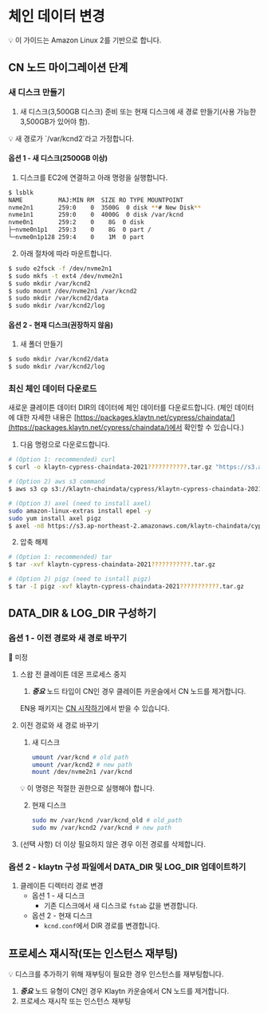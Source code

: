 # 체인 데이터 변경

<aside>
💡 이 가이드는 Amazon Linux 2를 기반으로 합니다.

</aside>

## CN 노드 마이그레이션 단계

### 새 디스크 만들기

1. 새 디스크(3,500GB 디스크) 준비 또는 현재 디스크에 새 경로 만들기(사용 가능한 3,500GB가 있어야 함).

<aside>
💡 새 경로가 `/var/kcnd2`라고 가정합니다.

</aside>

#### 옵션 1 - 새 디스크(2500GB 이상)

1. 디스크를 EC2에 연결하고 아래 명령을 실행합니다.

```bash
$ lsblk
NAME          MAJ:MIN RM  SIZE RO TYPE MOUNTPOINT
nvme2n1       259:0    0  3500G  0 disk **# New Disk**
nvme1n1       259:0    0  4000G  0 disk /var/kcnd
nvme0n1       259:2    0    8G  0 disk
├─nvme0n1p1   259:3    0    8G  0 part /
└─nvme0n1p128 259:4    0    1M  0 part
```

2. 아래 절차에 따라 마운트합니다.

```bash
$ sudo e2fsck -f /dev/nvme2n1
$ sudo mkfs -t ext4 /dev/nvme2n1
$ sudo mkdir /var/kcnd2
$ sudo mount /dev/nvme2n1 /var/kcnd2
$ sudo mkdir /var/kcnd2/data
$ sudo mkdir /var/kcnd2/log
```

#### 옵션 2 - 현재 디스크(권장하지 않음)

1. 새 폴더 만들기

```bash
$ sudo mkdir /var/kcnd2/data
$ sudo mkdir /var/kcnd2/log
```

### 최신 체인 데이터 다운로드

새로운 클레이튼 데이터 DIR의 데이터에 체인 데이터를 다운로드합니다. (체인 데이터에 대한 자세한 내용은 [https://packages.klaytn.net/cypress/chaindata/](https://packages.klaytn.net/cypress/chaindata/)에서 확인할 수 있습니다.)

1. 다음 명령으로 다운로드합니다.

```bash
# (Option 1: recommended) curl 
$ curl -o klaytn-cypress-chaindata-2021???????????.tar.gz "https://s3.ap-northeast-2.amazonaws.com/klaytn-chaindata/cypress/klaytn-cypress-chaindata-2021???????????.tar.gz"

# (Option 2) aws s3 command
$ aws s3 cp s3://klaytn-chaindata/cypress/klaytn-cypress-chaindata-2021???????????.tar.gz klaytn-cypress-chaindata-20211113011111.tar.gz 

# (Option 3) axel (need to install axel)
sudo amazon-linux-extras install epel -y
sudo yum install axel pigz
$ axel -n8 https://s3.ap-northeast-2.amazonaws.com/klaytn-chaindata/cypress/klaytn-cypress-chaindata-2021???????????.tar.gz
```

2. 압축 해제

```bash
# (Option 1: recommended) tar
$ tar -xvf klaytn-cypress-chaindata-2021???????????.tar.gz

# (Option 2) pigz (need to isntall pigz)
$ tar -I pigz -xvf klaytn-cypress-chaindata-2021???????????.tar.gz
```

## DATA_DIR & LOG_DIR 구성하기

### 옵션 1 - 이전 경로와 새 경로 바꾸기

<aside>
🚨 미정

</aside>

1. 스왑 전 클레이튼 데몬 프로세스 중지

   1. _**중요**_ 노드 타입이 CN인 경우 클레이튼 카운슬에서 CN 노드를 제거합니다.

   EN용 패키지는 [CN 시작하기](../../nodes/core-cell/install/install-consensus-nodes.md#startup-the-cn)에서 받을 수 있습니다.

2. 이전 경로와 새 경로 바꾸기

   1. 새 디스크

      ```bash
      umount /var/kcnd # old path
      umount /var/kcnd2 # new path
      mount /dev/nvme2n1 /var/kcnd
      ```

   💡 이 명령은 적절한 권한으로 실행해야 합니다.

   2. 현재 디스크

      ```bash
      sudo mv /var/kcnd /var/kcnd_old # old_path
      sudo mv /var/kcnd2 /var/kcnd # new path
      ```

3. (선택 사항) 더 이상 필요하지 않은 경우 이전 경로를 삭제합니다.

### 옵션 2 - klaytn 구성 파일에서 DATA_DIR 및 LOG_DIR 업데이트하기

1. 클레이튼 디렉터리 경로 변경
   - 옵션 1 - 새 디스크
     - 기존 디스크에서 새 디스크로 `fstab` 값을 변경합니다.
   - 옵션 2 - 현재 디스크
     - `kcnd.conf`에서 DIR 경로를 변경합니다.

## 프로세스 재시작(또는 인스턴스 재부팅)

<aside>
💡 디스크를 추가하기 위해 재부팅이 필요한 경우 인스턴스를 재부팅합니다.

</aside>

1. _**중요**_ 노드 유형이 CN인 경우 Klaytn 카운슬에서 CN 노드를 제거합니다.
2. 프로세스 재시작 또는 인스턴스 재부팅
